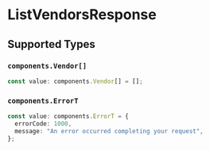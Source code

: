# ListVendorsResponse


## Supported Types

### `components.Vendor[]`

```typescript
const value: components.Vendor[] = [];
```

### `components.ErrorT`

```typescript
const value: components.ErrorT = {
  errorCode: 1000,
  message: "An error occurred completing your request",
};
```

